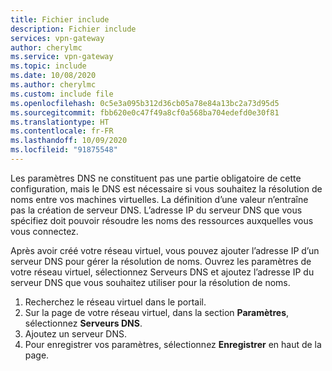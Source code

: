 ```yaml
---
title: Fichier include
description: Fichier include
services: vpn-gateway
author: cherylmc
ms.service: vpn-gateway
ms.topic: include
ms.date: 10/08/2020
ms.author: cherylmc
ms.custom: include file
ms.openlocfilehash: 0c5e3a095b312d36cb05a78e84a13bc2a73d95d5
ms.sourcegitcommit: fbb620e0c47f49a8cf0a568ba704edefd0e30f81
ms.translationtype: HT
ms.contentlocale: fr-FR
ms.lasthandoff: 10/09/2020
ms.locfileid: "91875548"
---
```

Les paramètres DNS ne constituent pas une partie obligatoire de cette configuration, mais le DNS est nécessaire si vous souhaitez la résolution de noms entre vos machines virtuelles. La définition d’une valeur n’entraîne pas la création de serveur DNS. L’adresse IP du serveur DNS que vous spécifiez doit pouvoir résoudre les noms des ressources auxquelles vous vous connectez.

Après avoir créé votre réseau virtuel, vous pouvez ajouter l’adresse IP d’un serveur DNS pour gérer la résolution de noms. Ouvrez les paramètres de votre réseau virtuel, sélectionnez Serveurs DNS et ajoutez l’adresse IP du serveur DNS que vous souhaitez utiliser pour la résolution de noms.

1. Recherchez le réseau virtuel dans le portail.
2. Sur la page de votre réseau virtuel, dans la section **Paramètres**, sélectionnez **Serveurs DNS**.
3. Ajoutez un serveur DNS.
4. Pour enregistrer vos paramètres, sélectionnez **Enregistrer** en haut de la page.